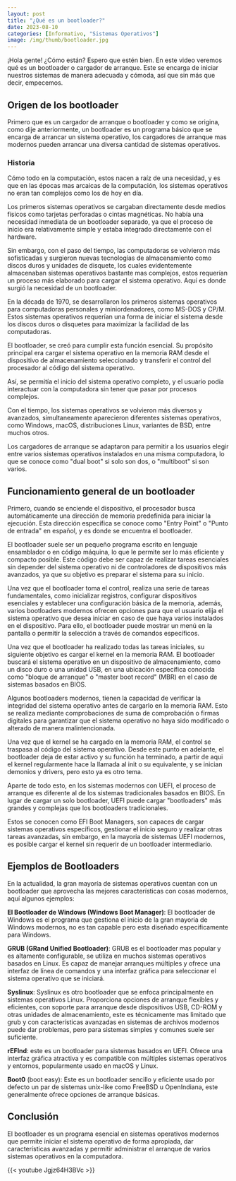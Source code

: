 ```yaml
---
layout: post
title: "¿Qué es un bootloader?"
date: 2023-08-10
categories: [Informativo, "Sistemas Operativos"]
image: /img/thumb/bootloader.jpg
---
```


¡Hola gente! ¿Cómo están? Espero que estén bien. En este video veremos qué es un bootloader o cargador de arranque. Este se encarga de iniciar nuestros sistemas de manera adecuada y cómoda, así que sin más que  decir, empecemos.

## Origen de los bootloader

Primero que es un cargador de arranque o bootloader y como se origina, como dije anteriormente, un bootloader es un programa básico que se encarga de arrancar un sistema operativo, los cargadores de arranque mas modernos pueden arrancar una diversa cantidad de sistemas operativos.

### Historia

Cómo todo en la computación, estos nacen a raíz de una necesidad, y es que en las épocas mas arcaicas de la computación, los sistemas operativos no eran tan complejos como los de hoy en día. 

Los primeros sistemas operativos se cargaban directamente desde medios físicos como tarjetas perforadas o cintas magnéticas. No había una necesidad inmediata de un bootloader separado, ya que el proceso de inicio era relativamente simple y estaba integrado directamente con el hardware.

Sin embargo, con el paso del tiempo, las computadoras se volvieron más sofisticadas y surgieron nuevas tecnologías de almacenamiento como discos duros y unidades de disquete, los cuales evidentemente almacenaban sistemas operativos bastante mas complejos, estos requerían un proceso más elaborado
para cargar el sistema operativo. Aquí es donde surgió la necesidad de un bootloader.

En la década de 1970, se desarrollaron los primeros sistemas operativos para computadoras personales y miniordenadores, como MS-DOS y CP/M. Estos sistemas operativos requerían una forma de iniciar el sistema desde los discos duros o disquetes para maximizar la facilidad de las computadoras.

El bootloader, se creó para cumplir esta función esencial. Su propósito principal era cargar el sistema operativo en la memoria RAM desde el dispositivo de almacenamiento seleccionado y transferir el control del procesador al código del sistema operativo.

Así, se permitía el inicio del sistema operativo completo, y el usuario podía interactuar con la computadora sin tener que pasar por procesos complejos. 

Con el tiempo, los sistemas operativos se volvieron más diversos y avanzados, simultaneamente aparecieron diferentes sistemas operativos, como Windows, macOS, distribuciones Linux, variantes de BSD, entre muchos otros.

Los cargadores de arranque se adaptaron para permitir a los usuarios elegir entre varios sistemas operativos instalados en una misma computadora, lo que se conoce como "dual boot" si solo son dos, o "multiboot" si son varios.

## Funcionamiento general de un bootloader

Primero, cuando se enciende el dispositivo, el procesador busca automáticamente una dirección de memoria predefinida para iniciar la ejecución. Esta dirección específica se conoce como "Entry Point" o "Punto de entrada" en español, y es donde se encuentra el bootloader. 

El bootloader suele ser un pequeño programa escrito en lenguaje ensamblador o en código máquina, lo que le permite ser lo más eficiente y compacto posible. Este código debe ser capaz de realizar tareas esenciales sin depender del sistema operativo ni de controladores de dispositivos más avanzados, ya que su objetivo es preparar el sistema para su inicio.

Una vez que el bootloader toma el control, realiza una serie de tareas fundamentales, como inicializar registros,
configurar dispositivos esenciales y establecer una configuración básica de la memoria, además, varios bootloaders modernos ofrecen opciones para que el usuario elija el sistema operativo que desea iniciar en caso de que haya varios instalados en el dispositivo. Para ello, el bootloader puede mostrar un menú en la pantalla o permitir la selección a través de comandos específicos.

Una vez que el bootloader ha realizado todas las tareas iniciales, su siguiente objetivo es cargar el kernel en la memoria RAM. El bootloader buscará el sistema operativo en un dispositivo de almacenamiento, como un disco duro o una unidad USB, en una ubicación específica conocida como "bloque de arranque" o "master boot record" (MBR) en el caso de sistemas basados en BIOS.

Algunos bootloaders modernos, tienen la capacidad de verificar la integridad del sistema operativo antes de cargarlo en la memoria RAM. Esto se realiza mediante comprobaciones de suma de comprobación o firmas digitales para garantizar que el sistema operativo no haya sido modificado o alterado de manera  malintencionada.

Una vez que el kernel se ha cargado en la memoria RAM, el control se traspasa al código del sistema operativo. Desde este punto en adelante, el bootloader deja de estar activo y su función ha terminado, a partir de aqui el kernel regularmente hace la llamada al init o su equivalente, y se inician demonios y drivers, pero esto ya es
otro tema. 

Aparte de todo esto, en los sistemas modernos con UEFI, el proceso de arranque es diferente al de los sistemas tradicionales basados en BIOS. En lugar de cargar un solo bootloader, UEFI puede cargar "bootloaders" más grandes y complejas que los bootloaders tradicionales.

Estos se conocen como EFI Boot Managers, son capaces de cargar sistemas operativos específicos, gestionar el inicio seguro y realizar otras tareas avanzadas, sin embargo, en la mayoria de sistemas UEFI modernos, es posible cargar el kernel sin requerir de un bootloader intermediario.

## Ejemplos de Bootloaders

En la actualidad, la gran mayoría de sistemas operativos cuentan con un bootloader que aprovecha las mejores características con cosas modernos, aquí algunos ejemplos:

**El Bootloader de Windows (Windows Boot Manager)**: El bootloader de Windows es el programa que gestiona el inicio de la gran mayoria de Windows modernos, no es tan capable pero esta diseñado especificamente para Windows.

**GRUB (GRand Unified Bootloader)**: GRUB es el bootloader mas popular y es altamente configurable,  se utiliza en muchos sistemas operativos basados en Linux. Es capaz de manejar arranques múltiples y ofrece una interfaz de línea de comandos y una interfaz gráfica para seleccionar el sistema operativo que se iniciará.

**Syslinux**: Syslinux es otro bootloader que se enfoca principalmente en sistemas operativos Linux. Proporciona opciones de arranque flexibles y eficientes, con soporte para arranque desde dispositivos USB, CD-ROM y otras unidades de almacenamiento, este es técnicamente mas limitado que grub y con características avanzadas en sistemas de archivos modernos puede dar problemas, pero para sistemas simples y comunes suele ser suficiente.

**rEFInd**: este es un bootloader para sistemas basados en UEFI. Ofrece una interfaz gráfica atractiva y es compatible con múltiples sistemas operativos y entornos, popularmente usado en macOS y Linux.

**Boot0** (boot easy): Este es un bootloader sencillo y eficiente usado por defecto un par de sistemas unix-like como FreeBSD u OpenIndiana, este generalmente ofrece opciones de arranque básicas. 

## Conclusión

El bootloader es un programa esencial en sistemas operativos modernos que permite iniciar el sistema operativo de forma apropiada, dar características avanzadas y permitir administrar el arranque de varios sistemas operativos en la computadora.


{{< youtube Jgjz64H3BVc >}}